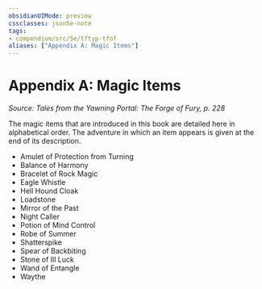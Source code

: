```yaml
---
obsidianUIMode: preview
cssclasses: json5e-note
tags:
- compendium/src/5e/tftyp-tfof
aliases: ["Appendix A: Magic Items"]
---
```

# Appendix A: Magic Items
*Source: Tales from the Yawning Portal: The Forge of Fury, p. 228* 

The magic items that are introduced in this book are detailed here in alphabetical order. The adventure in which an item appears is given at the end of its description.

- Amulet of Protection from Turning  
- Balance of Harmony  
- Bracelet of Rock Magic  
- Eagle Whistle  
- Hell Hound Cloak  
- Loadstone  
- Mirror of the Past  
- Night Caller  
- Potion of Mind Control  
- Robe of Summer  
- Shatterspike  
- Spear of Backbiting  
- Stone of Ill Luck  
- Wand of Entangle  
- Waythe